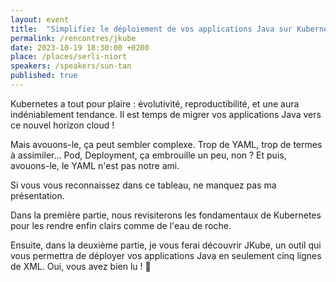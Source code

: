 ```yaml
---
layout: event
title:  "Simplifiez le déploiement de vos applications Java sur Kubernetes avec JKube"
permalink: /rencontres/jkube
date: 2023-10-19 18:30:00 +0200
place: /places/serli-niort
speakers: /speakers/sun-tan
published: true
---
```


Kubernetes a tout pour plaire : évolutivité, reproductibilité, et une aura indéniablement tendance. Il est temps de migrer vos applications Java vers ce nouvel horizon cloud !

Mais avouons-le, ça peut sembler complexe. Trop de YAML, trop de termes à assimiler... Pod, Deployment, ça embrouille un peu, non ? Et puis, avouons-le, le YAML n'est pas notre ami.

Si vous vous reconnaissez dans ce tableau, ne manquez pas ma présentation.

Dans la première partie, nous revisiterons les fondamentaux de Kubernetes pour les rendre enfin clairs comme de l'eau de roche.

Ensuite, dans la deuxième partie, je vous ferai découvrir JKube, un outil qui vous permettra de déployer vos applications Java en seulement cinq lignes de XML. Oui, vous avez bien lu ! 🤣
